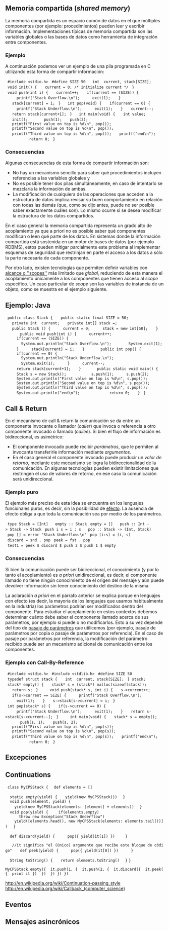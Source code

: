 Memoria compartida (*shared memory*)
------------------------------------

La memoria compartida es un espacio común de datos en el que múltiples componentes (por ejemplo: procedimientos) pueden leer y escribir información. Implementaciones típicas de memoria compartida son las variables globales o las bases de datos como herramienta de integración entre componentes.

### Ejemplo

A continuación podemos ver un ejemplo de una pila programada en C utilizando esta forma de compartir información:

` #include <stdio.h>`
` #define SIZE 50`
` `
` int  current, stack[SIZE];`
` `
` void init() {`
`   current = 0; /* initialize current */`
` }`
` `
` void push(int i) {`
`   current++;`
`   if(current == (SIZE)) {`
`     printf("Stack Overflow.\n");`
`     exit(1);`
`   }`
`   stack[current] = i;`
` }`
` `
` int pop(void) {`
`   if(current == 0) {`
`     printf("Stack Underflow.\n");`
`     exit(1);`
`   }`
`   current--;`
`   return stack[current+1];`
` }`
` `
` int main(void) {`
`   int value;`
`   init();`
`   `
`   push(1);`
`   push(2);`
`   printf("First value on top is %d\n", pop());`
`   printf("Second value on top is %d\n", pop());`
`   printf("Third value on top is %d\n", pop());`
`   printf("end\n");`
`       `
`   return 0;`
` }`

### Consecuencias

Algunas consecuencias de esta forma de compartir información son:

-   No hay un mecanismo sencillo para saber qué procedimientos incluyen referencias a las variables globales y
-   No es posible tener dos pilas simultáneamente, en caso de intentarlo se mezclaría la información de ambas.
-   La modificación de cualquiera de las operaciones que acceden a la estructura de datos implica revisar su buen comportamiento en relación con todas las demás (que, como se dijo antes, puede no ser posible saber exactamente cuáles son). Lo mismo ocurre si se desea modificar la estructura de los datos compartidos.

En el caso general la memoria compartida representa un grado alto de acoplamiento ya que a priori no es posible saber qué componentes modifican o leen qué parte de los datos. En sistemas donde la información compartida está sostenida en un motor de bases de datos (por ejemplo RDBMS), estos pueden mitigar parcialmente este problema al implementar esquemas de seguridad que restrinjan en parte el acceso a los datos a sólo la parte necesaria de cada componente.

Por otro lado, existen tecnologías que permiten definir variables con [alcance o ''scopes''](alcance-o---scopes--.html) más limitado que *global*, reduciendo de esta manera el acoplamiento únicamente a los componentes que tienen acceso al *scope* específico. Un caso particular de *scope* son las variables de instancia de un objeto, como se muestra en el ejemplo siguiente.

Ejemplo: Java
-------------

` public class Stack {`
`   public static final SIZE = 50;`
`   private int  current;`
`   private int[] stack =;`
`   `
`   public Stack () {`
`     current = 0;`
`     stack = new int[50];`
`   }`
`   `
`   public void push(int i) {`
`     current++;`
`     if(current == (SIZE)) {`
`       System.out.println("Stack Overflow.\n");`
`       System.exit(1);`
`     }`
`     stack[current] = i;`
`   }`
`   `
`   public int pop() {`
`     if(current == 0) {`
`       System.out.println("Stack Underflow.\n");`
`       System.exit(1);`
`     }`
`     current--;`
`     return stack[current+1];`
`   }`
`   `
`   public static void main() {`
`     Stack s = new Stack();`
`     `
`     s.push(1);`
`     s.push(2);`
`     System.out.println("First value on top is %d\n", s.pop());`
`     System.out.println("Second value on top is %d\n", s.pop());`
`     System.out.println("Third value on top is %d\n", s.pop());`
`     System.out.println("end\n");`
`       `
`     return 0;`
`   }`
` }`

Call & Return
-------------

En el mecanismo de call & return la comunicación se da entre un componente invocante o llamador (*caller*) que invoca o referencia a otro componente invocado o llamado (*callee*). Si bien el flujo de información es bidireccional, es asimétrico:

-   El componente invocado puede recibir *parámetros*, que le permiten al invocante transferirle información mediante *argumentos*.
-   En el caso general el componente invocado puede producir un *valor de retorno*, mediante este mecanismo se logra la bidireccionalidad de la comunicación. En algunas tecnologías pueden existir limitaciones que restringen el uso de valores de retorno, en ese caso la comunicación será unidireccional.

### Ejemplo puro

El ejemplo más preciso de esta idea se encuentra en los lenguajes funcionales puros, es decir, sin la posibilidad de [ efecto](transparencia-referencial--efecto-de-lado-y-asignacion-destructiva.html). La ausencia de efecto obliga a que toda la comunicación sea por medio de los parámetros.

` type Stack = [Int]`
` `
` empty :: Stack`
` empty = []`
` `
` push :: Int -> Stack -> Stack`
` push i s = i : s`
` `
` pop :: Stack -> (Int, Stack)`
` pop [] = error "Stack Underflow.\n"`
` pop (i:s) = (i, s)`
` `
` discard = snd . pop`
` peek = fst . pop`
` `
` test1 = peek $ discard $ push 2 $ push 1 $ empty`
` `

### Consecuencias

Si bien la comunicación puede ser bidireccional, el conocimiento (y por lo tanto el acoplamiento) es *a priori* unidireccional, es decir, el componente llamado no tiene ningún conocimiento de el origen del mensaje y aún puede devolver información sin tener conocimiento del destino de la misma.

La aclaración *a priori* en el párrafo anterior se explica porque en lenguajes con efecto (es decir, la mayoría de los lenguajes que usamos habitualmente en la industria) los parámetros podrían ser modificados dentro del componente. Para estudiar el acoplamiento en estos contextos debemos determinar cuánto debe saber el componente llamado acerca de sus parámetros, por ejemplo si puede o no modificarlos. Esto a su vez depende del tipo de [pasaje de parámetros](pasaje-de-parametros.html) que utilicemos (por ejemplo, pasaje de parámetros por copia o pasaje de parámetros por referencia). En el caso de pasaje por parámetros por referencia, la modificación del parámetro recibido puede ser un mecanismo adicional de comunicación entre los componentes.

### Ejemplo con Call-By-Reference

` #include <stdio.h>`
` #include <stdlib.h>`
` #define SIZE 50`
` `
` typedef struct stack {`
`   int  current, stack[SIZE];`
` } stack;`
` `
` stack* empty() {`
`   stack* s = (stack*) malloc(sizeof(stack));`
`   return s;`
` }`
`   `
` void push(stack* s, int i) {`
`   s->current++;`
`   if(s->current == SIZE) {`
`     printf("Stack Overflow.\n");`
`     exit(1);`
`   }`
`   s->stack[s->current] = i;`
` }`
` `
` int pop(stack* s) {`
`   if(s->current == 0) {`
`     printf("Stack Underflow.\n");`
`     exit(1);`
`   }`
`   return s->stack[s->current--];`
` }`
`   `
` int main(void) {`
`   stack* s = empty();`
`   `
`   push(s, 1);`
`   push(s, 2);`
`   printf("First value on top is %d\n", pop(s));`
`   printf("Second value on top is %d\n", pop(s));`
`   printf("Third value on top is %d\n", pop(s));`
`   printf("end\n");`
`       `
`   return 0;`
` }`

Excepciones
-----------

Continuations
-------------

` class MyCPSStack {`
`  def elements = []`

`  static empty(yield) {`
`   yield(new MyCPSStack())`
`  }`
`  `
`  void push(element, yield) {`
`    yield(new MyCPSStack(elements: [element] + elements))`
`  }`
`  `
`  void pop(yield) {`
`    if(elements.empty)`
`      throw new Exception("Stack Underflow")`
`    yield([elements.head(), new MyCPSStack(elements: elements.tail())])`
`  }`

`  def discard(yield) {`
`     pop({ yield(it[1]) })  `
`  }`

`   //it significa "el (único) argumento que recibe este bloque de código"`
`   def peek(yield) {`
`     pop({ yield(it[0]) })  `
`   }`

`  String toString() {`
`   return elements.toString()`
`  }`
`}`

`MyCPSStack.empty({  it.push(1, {  it.push(2, {  it.discard({  it.peek({  print it })  })  }) }) })`

<http://en.wikipedia.org/wiki/Continuation-passing_style> <http://en.wikipedia.org/wiki/Callback_(computer_science)>

Eventos
-------

Mensajes asincrónicos
---------------------
